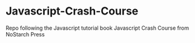 # Javascript-Crash-Course
Repo following the Javascript tutorial book Javascript Crash Course from NoStarch Press
